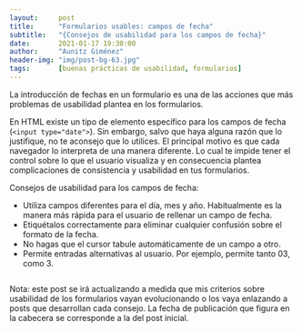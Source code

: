 ```yaml
---
layout:     post
title:      "Formularios usables: campos de fecha"
subtitle:   "{Consejos de usabilidad para los campos de fecha}"
date:       2021-01-17 19:30:00
author:     "Aunitz Giménez"
header-img: "img/post-bg-63.jpg"
tags:       [buenas prácticas de usabilidad, formularios]
---
```


<p>La introducción de fechas en un formulario es una de las acciones que más problemas de usabilidad plantea en los formularios.</p>

<p>En HTML existe un tipo de elemento específico para los campos de fecha (<code>&lt;input type="date"&gt;</code>). Sin embargo, salvo que haya alguna razón que lo justifique, no te aconsejo que lo utilices. El principal motivo es que cada navegador lo interpreta de una manera diferente. Lo cual te impide tener el control sobre lo que el usuario visualiza y en consecuencia plantea complicaciones de consistencia y usabilidad en tus formularios.</p>

<p>Consejos de usabilidad para los campos de fecha:</p>

<ul>
    <li>Utiliza campos diferentes para el día, mes y año. Habitualmente es la manera más rápida para el usuario de rellenar un campo de fecha.</li>
    <li>Etiquétalos correctamente para eliminar cualquier confusión sobre el formato de la fecha.</li>
    <li>No hagas que el cursor tabule automáticamente de un campo a otro.</li>
    <li>Permite entradas alternativas al usuario. Por ejemplo, permite tanto 03, como 3.</li>
</ul>

<p><img src="{{ site.baseurl }}/img/formularios-usables-campos-de-fecha.png" alt=""></p>

<p class="small">Nota: este post se irá actualizando a medida que mis criterios sobre usabilidad de los formularios vayan evolucionando o los vaya enlazando a posts que desarrollan cada consejo. La fecha de publicación que figura en la cabecera se corresponde a la del post inicial.</p>